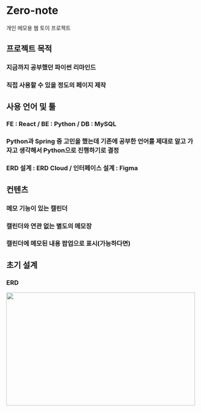 # Zero-note
개인 메모용 웹 토이 프로젝트

## 프로젝트 목적
### 지금까지 공부했던 파이썬 리마인드
### 직접 사용할 수 있을 정도의 페이지 제작

## 사용 언어 및 툴
### FE : React / BE : Python / DB : MySQL
### Python과 Spring 중 고민을 했는데 기존에 공부한 언어를 제대로 알고 가자고 생각해서 Python으로 진행하기로 결정

### ERD 설계 : ERD Cloud / 인터페이스 설계 : Figma

## 컨텐츠
### 메모 기능이 있는 캘린더
### 캘린더와 연관 없는 별도의 메모장
### 캘린더에 메모된 내용 팝업으로 표시(가능하다면)

## 초기 설계
### ERD
<img src="https://user-images.githubusercontent.com/87646738/226279345-985e8f96-5d8c-4002-818e-9f0fcb426ae8.png" width=500, height=300/>
